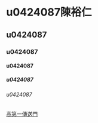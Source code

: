 # u0424087陳裕仁
## u0424087
### u0424087
#### u0424087
##### u0424087
###### u0424087
[高第一傳送門](http://www.nkfust.edu.tw/bin/home.php)
